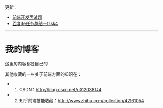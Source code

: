更新：
- [前端开发面试题](https://github.com/yyzych/Blog/issues/8)
- [百度ife任务总结－task4](https://github.com/yyzych/Blog/issues/11)

---

# 我的博客

这里的内容都是自己的

其他收藏的一些关于前端方面的知识在：
* 1. CSDN：http://blog.csdn.net/u012038144
* 2. 知乎前端技能收藏：http://www.zhihu.com/collection/42161054
